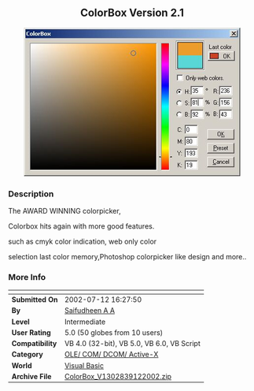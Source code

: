 ﻿<div align="center">

## ColorBox Version 2\.1

<img src="PIC2002912145412292.jpg">
</div>

### Description

The AWARD WINNING colorpicker,

Colorbox hits again with more good features.

such as cmyk color indication, web only color

selection last color memory,Photoshop colorpicker like design and more..
 
### More Info
 


<span>             |<span>
---                |---
**Submitted On**   |2002-07-12 16:27:50
**By**             |[Saifudheen A A](https://github.com/Planet-Source-Code/PSCIndex/blob/master/ByAuthor/saifudheen-a-a.md)
**Level**          |Intermediate
**User Rating**    |5.0 (50 globes from 10 users)
**Compatibility**  |VB 4\.0 \(32\-bit\), VB 5\.0, VB 6\.0, VB Script
**Category**       |[OLE/ COM/ DCOM/ Active\-X](https://github.com/Planet-Source-Code/PSCIndex/blob/master/ByCategory/ole-com-dcom-active-x__1-29.md)
**World**          |[Visual Basic](https://github.com/Planet-Source-Code/PSCIndex/blob/master/ByWorld/visual-basic.md)
**Archive File**   |[ColorBox\_V1302839122002\.zip](https://github.com/Planet-Source-Code/saifudheen-a-a-colorbox-version-2-1__1-38924/archive/master.zip)








